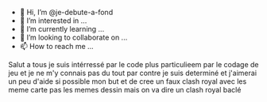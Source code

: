 - 👋 Hi, I’m @je-debute-a-fond
- 👀 I’m interested in ...
- 🌱 I’m currently learning ...
- 💞️ I’m looking to collaborate on ...
- 📫 How to reach me ...

<!---
je-debute-a-fond/je-debute-a-fond is a ✨ special ✨ repository because its `README.md` (this file) appears on your GitHub profile.
You can click the Preview link to take a look at your changes.
--->
Salut a tous  je suis intérressé par le code
plus particulieem  par  le codage de jeu 
et je ne m'y connais pas du tout par contre je suis determiné  et j'aimerai un peu d'aide si possible 
mon but et de cree un faux  clash royal avec les meme carte pas les memes dessin mais on va dire
un clash royal  baclé  
